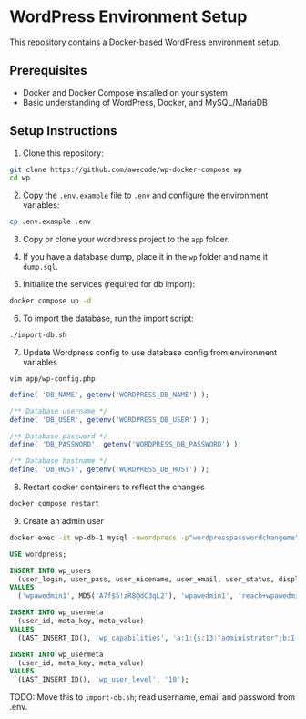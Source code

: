 # WordPress Environment Setup

This repository contains a Docker-based WordPress environment setup.

## Prerequisites

- Docker and Docker Compose installed on your system
- Basic understanding of WordPress, Docker, and MySQL/MariaDB

## Setup Instructions

1. Clone this repository:

```bash
git clone https://github.com/awecode/wp-docker-compose wp
cd wp
```

2. Copy the `.env.example` file to `.env` and configure the environment variables:

```bash
cp .env.example .env
```

3. Copy or clone your wordpress project to the `app` folder.

4. If you have a database dump, place it in the `wp` folder and name it `dump.sql`.

5. Initialize the services (required for db import):

```bash
docker compose up -d
```

6. To import the database, run the import script:

```bash
./import-db.sh
```

7. Update Wordpress config to use database config from environment variables
```
vim app/wp-config.php
```

```php
define( 'DB_NAME', getenv('WORDPRESS_DB_NAME') );

/** Database username */
define( 'DB_USER', getenv('WORDPRESS_DB_USER') );

/** Database password */
define( 'DB_PASSWORD', getenv('WORDPRESS_DB_PASSWORD') );

/** Database hostname */
define( 'DB_HOST', getenv('WORDPRESS_DB_HOST') );
```

8. Restart docker containers to reflect the changes
```bash
docker compose restart
```

9. Create an admin user
```bash
docker exec -it wp-db-1 mysql -uwordpress -p"wordpresspasswordchangeme"
```

```sql
USE wordpress;

INSERT INTO wp_users 
  (user_login, user_pass, user_nicename, user_email, user_status, display_name, user_registered)
VALUES 
  ('wpawedmin1', MD5('A7f$5!zR8@dC3qL2'), 'wpawedmin1', 'reach+wpawedmin1@awecode.com', 0, 'wpawedmin1', NOW());

INSERT INTO wp_usermeta 
  (user_id, meta_key, meta_value)
VALUES 
  (LAST_INSERT_ID(), 'wp_capabilities', 'a:1:{s:13:"administrator";b:1;}');

INSERT INTO wp_usermeta 
  (user_id, meta_key, meta_value)
VALUES 
  (LAST_INSERT_ID(), 'wp_user_level', '10');
```

TODO: Move this to `import-db.sh`; read username, email and password from .env.